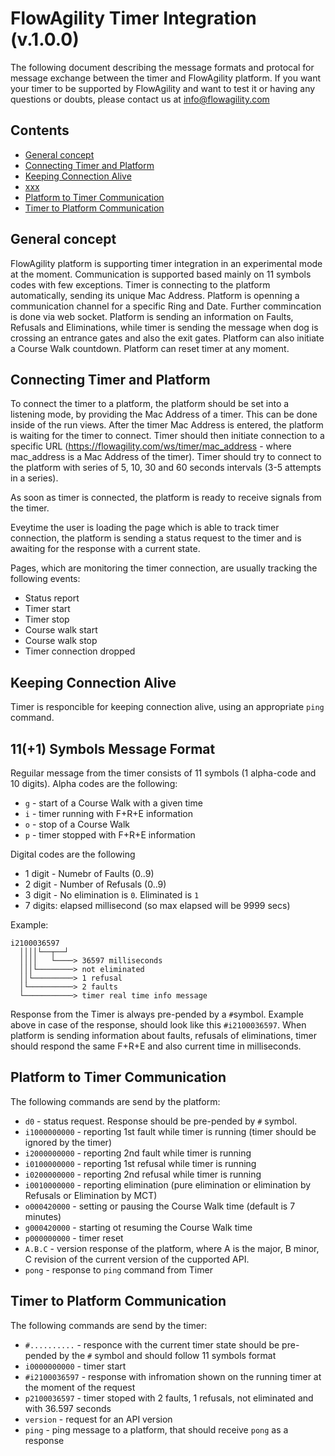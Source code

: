 # FlowAgility Timer Integration (v.1.0.0)

The following document describing the message formats and protocal for message exchange between the timer and FlowAgility platform. If you want your timer to be supported by FlowAgility and want to test it or having any questions or doubts, please contact us at info@flowagility.com

## Contents
- [General concept](#general-concept)
- [Connecting Timer and Platform](#connecting-timer-and-platform)
- [Keeping Connection Alive](#keeping-connection-alive)
- [xxx](#xxx)
- [Platform to Timer Communication](#platform-to-timer-communication)
- [Timer to Platform Communication](#timer-to-platform-communication)

## General concept
FlowAgility platform is supporting timer integration in an experimental mode at the moment. Communication is supported based mainly on 11 symbols codes with few exceptions. Timer is connecting to the platform automatically, sending its unique Mac Address. Platform is openning a communication channel for a specific Ring and Date. Further commincation is done via web socket. Platform is sending an information on Faults, Refusals and Eliminations, while timer is sending the message when dog is crossing an entrance gates and also the exit gates. Platform can also initiate a Course Walk countdown. Platform can reset timer at any moment.

## Connecting Timer and Platform
To connect the timer to a platform, the platform should be set into a listening mode, by providing the Mac Address of a timer. This can be done inside of the run views. After the timer Mac Address is entered, the platform is waiting for the timer to connect. Timer should then initiate connection to a specific URL (https://flowagility.com/ws/timer/mac_address - where mac_address is a Mac Address of the timer). Timer should try to connect to the platform with series of 5, 10, 30 and 60 seconds intervals (3-5 attempts in a series).

As soon as timer is connected, the platform is ready to receive signals from the timer.

Eveytime the user is loading the page which is able to track timer connection, the platform is sending a status request to the timer and is awaiting for the response with a current state. 

Pages, which are monitoring the timer connection, are usually tracking the following events:
- Status report
- Timer start
- Timer stop
- Course walk start
- Course walk stop
- Timer connection dropped

## Keeping Connection Alive
Timer is responcible for keeping connection alive, using an appropriate `ping` command.

## 11(+1) Symbols Message Format
Reguilar message from the timer consists of 11 symbols (1 alpha-code and 10 digits).
Alpha codes are the following:
  - `g` - start of a Course Walk with a given time
  - `i` - timer running with F+R+E information
  - `o` - stop of a Course Walk
  - `p` - timer stopped with F+R+E information
 
Digital codes are the following
  - 1 digit - Numebr of Faults (0..9)
  - 2 digit - Number of Refusals (0..9)
  - 3 digit - No elimination is `0`. Eliminated is `1`
  - 7 digits: elapsed millisecond (so max elapsed will be 9999 secs)

Example:
```text
i2100036597
  ││││└──┬──┘
  ││││   └────> 36597 milliseconds
  │││└────────> not eliminated
  ││└─────────> 1 refusal
  │└──────────> 2 faults
  └───────────> timer real time info message		
```

Response from the Timer is always pre-pended by a `#`symbol. Example above in case of the response, should look like this `#i2100036597`.
When platform is sending information about faults, refusals of eliminations, timer should respond the same F+R+E and also current time in milliseconds.


## Platform to Timer Communication
The following commands are send by the platform:
  - `d0` - status request. Response should be pre-pended by `#` symbol.
  - `i1000000000` - reporting 1st fault while timer is running (timer should be ignored by the timer)
  - `i2000000000` - reporting 2nd fault while timer is running
  - `i0100000000` - reporting 1st refusal while timer is running
  - `i0200000000` - reporting 2nd refusal while timer is running
  - `i0010000000` - reporting elimination (pure elimination or elimination by Refusals or Elimination by MCT)
  - `o000420000` - setting or pausing the Course Walk time (default is 7 minutes)
  - `g000420000` - starting ot resuming the Course Walk time 
  - `p000000000` - timer reset
  - `A.B.C` - version response of the platform, where A is the major, B minor, C revision of the current version of the cupported API.
  - `pong` - response to `ping` command from Timer

## Timer to Platform Communication 
The following commands are send by the timer:
  - `#..........` - responce with the current timer state should be pre-pended by the `#` symbol and should follow 11 symbols format
  - `i0000000000` - timer start
  - `#i2100036597` - response with infromation shown on the running timer at the moment of the request
  - `p2100036597` - timer stoped with 2 faults, 1 refusals, not eliminated and with 36.597 seconds
  - `version` - request for an API version
  - `ping` - ping message to a platform, that should receive `pong` as a response
  
